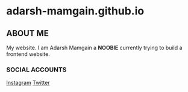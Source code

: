 # adarsh-mamgain.github.io
## ABOUT ME ##
My website. I am Adarsh Mamgain a **NOOBIE** currently trying to build a frontend website.

### SOCIAL ACCOUNTS ###

[Instagram](www.instagram.com/_adarsh_mamgain_) [Twitter](www.twitter.com/Adarsh_Mamgain) 
